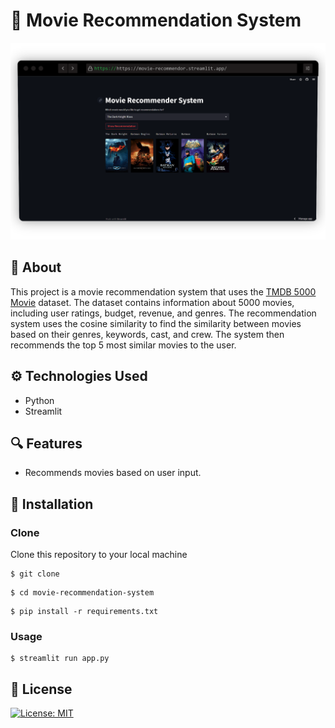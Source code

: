 # 🎥 Movie Recommendation System 
<img src="./src/hero.png" alt="movie-recommendation" />

## 📝 About
This project is a movie recommendation system that uses the [TMDB 5000 Movie](https://www.kaggle.com/datasets/tmdb/tmdb-movie-metadata) dataset. The dataset contains information about 5000 movies, including user ratings, budget, revenue, and genres. The recommendation system uses the cosine similarity to find the similarity between movies based on their genres, keywords, cast, and crew. The system then recommends the top 5 most similar movies to the user.

## ⚙️ Technologies Used
- Python
- Streamlit

## 🔍 Features
- Recommends movies based on user input.

## 🔨 Installation

### Clone
Clone this repository to your local machine
```
$ git clone
```
```
$ cd movie-recommendation-system
```
```
$ pip install -r requirements.txt
```
### Usage
```
$ streamlit run app.py
```

## 📜 License
[![License: MIT](https://img.shields.io/badge/License-MIT-yellow.svg)](https://opensource.org/licenses/MIT)


